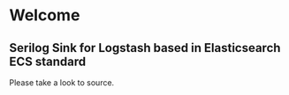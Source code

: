 # Welcome
## Serilog Sink for Logstash based in Elasticsearch ECS standard

Please take a look to source.